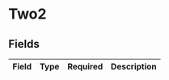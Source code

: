 # Two2


## Fields

| Field       | Type        | Required    | Description |
| ----------- | ----------- | ----------- | ----------- |